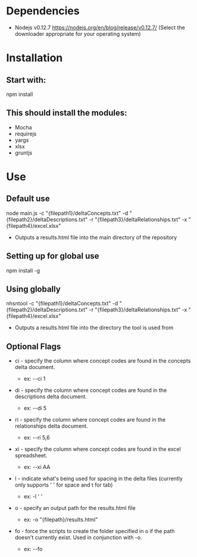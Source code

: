 # Dependencies

* Nodejs v0.12.7 https://nodejs.org/en/blog/release/v0.12.7/ (Select the downloader appropriate for your operating system)

# Installation

## Start with:

npm install

## This should install the modules:

* Mocha
* requirejs
* yargs
* xlsx
* gruntjs

# Use

## Default use

node main.js -c "{filepath1}/deltaConcepts.txt" -d "{filepath2}/deltaDescriptions.txt" -r "{filepath3}/deltaRelationships.txt" -x "{filepath4}/excel.xlsx"
* Outputs a results.html file into the main directory of the repository

## Setting up for global use

npm install -g

## Using globally

nhsntool -c "{filepath1}/deltaConcepts.txt" -d "{filepath2}/deltaDescriptions.txt" -r "{filepath3}/deltaRelationships.txt" -x "{filepath4}/excel.xlsx"
* Outputs a results.html file into the directory the tool is used from


## Optional Flags

* ci - specify the column where concept codes are found in the concepts delta document.
	* ex: --ci 1

* di - specify the column where concept codes are found in the descriptions delta document.
	* ex: --di 5

* ri - specify the column where concept codes are found in the relationships delta document.
	* ex: --ri 5,6

* xi - specify the column where concept codes are found in the excel spreadsheet.
	* ex: --xi AA

* l - indicate what's being used for spacing in the delta files (currently only supports ' ' for space and t for tab)
	* ex: -l ' '

* o - specify an output path for the results.html file
	* ex: -o "{filepath}/results.html"

* fo - force the scripts to create the folder specified in o if the path doesn't currently exist. Used in conjunction with -o.
	* ex: --fo
	
